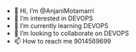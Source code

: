 - 👋 Hi, I’m @AnjaniMotamarri
- 👀 I’m interested in DEVOPS
- 🌱 I’m currently learning DEVOPS
- 💞️ I’m looking to collaborate on DEVOPS
- 📫 How to reach me 9014569699

<!---
AnjaniMotamarri/AnjaniMotamarri is a ✨ special ✨ repository because its `README.md` (this file) appears on your GitHub profile.
You can click the Preview link to take a look at your changes.
--->
